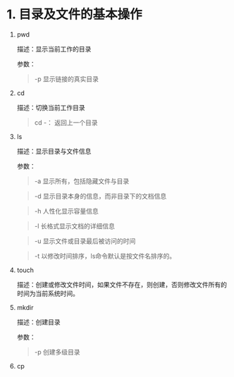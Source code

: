 # 1. 目录及文件的基本操作
1. pwd

   描述：显示当前工作的目录

   参数：
   >-p    显示链接的真实目录
2. cd

    描述：切换当前工作目录
    >cd -： 返回上一个目录
3. ls

    描述：显示目录与文件信息

    参数：
    >-a    显示所有，包括隐藏文件与目录

    >-d    显示目录本身的信息，而非目录下的文档信息

    >-h    人性化显示容量信息

    >-l    长格式显示文档的详细信息

    >-u    显示文件或目录最后被访问的时间

    >-t    以修改时间排序，ls命令默认是按文件名排序的。
4. touch

    描述：创建或修改文件时间，如果文件不存在，则创建，否则修改文件所有的时间为当前系统时间。
5. mkdir

    描述：创建目录

    参数：
    >-p    创建多级目录
6. cp
